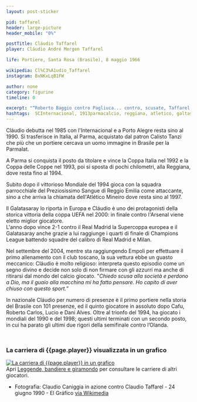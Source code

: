 ```yaml
---
layout: post-sticker

pid: taffarel
header: large-picture
header_mobile: "0%"

postTitle: Cláudio Taffarel
player: Cláudio André Mergen Taffarel

life: Portiere, Santa Rosa (Brasile), 8 maggio 1966

wikipedia: Cl%C3%A1udio_Taffarel
instagram: BxNKxLqB1FW

author: none
category: figurine
timeline: 0

excerpt: "“Roberto Baggio contro Pagliuca... contro, scusate, Taffarel. Ecco Roberto... alto! Il Campionato del mondo è finito.”(Bruno Pizzul)"
hashtags:  SCInternacional, 1913parmacalcio, reggiana, atletico, galtasaray
---
```

Cláudio debutta nel 1985 con l'Internacional e a Porto Alegre resta sino al 1990. Si trasferisce in Italia, al Parma, acquistato dal patron Calisto Tanzi che più che un portiere cercava un uomo immagine in Brasile per la Parmalat.  

A Parma si conquista il posto da titolare e vince la Coppa Italia nel 1992 e la Coppa delle Coppe nel 1993, poi si sposta di pochi chilometri, alla Reggiana, dove resta fino al 1994.  

Subito dopo il vittorioso Mondiale del 1994 gioca con la squadra parrocchiale del Preziosissimo Sangue di Reggio Emilia come attaccante, sino a che arriva la chiamata dell'Atlético Mineiro dove resta sino al 1997.

Il Galatasaray lo riporta in Europa e Cláudio è uno dei protagonisti della storica vittoria della coppa UEFA nel 2000: in finale contro l'Arsenal viene eletto miglior giocatore.  
L'anno dopo vince 2-1 contro il Real Madrid la Supercoppa europea e il Galatasaray anche grazie a lui raggiunge i quarti di finale di Champions League battendo squadre del calibro di Real Madrid e Milan.  

Nel settembre del 2004, mentre sta raggiungendo Empoli per effettuare il primo allenamento con il club toscano, la sua vettura ebbe un guasto meccanico: Cláudio è molto religioso: interpreta questo episodio come un segno divino e decide non solo di non firmare con gli azzurri ma anche di ritirarsi dal mondo del calcio giocato. "_Chiedo scusa alla società e perdono a Dio, ma il guaio alla macchina mi ha fatto pensare. Ho capito di aver chiuso con questo sport._”

In nazionale Cláudio per numero di presenze è il primo portiere nella storia del Brasile con 101 presenze, ed il quinto giocatore in assoluto dopo Cafu, Roberto Carlos, Lucio e Dani Alves. Oltre al trionfo del 1994, ha giocato i mondiali del 1990 e del 1998; questi ultimi terminati con un secondo posto, in cui ha parato gli ultimi due rigori della semifinale contro l’Olanda.

<div style="margin-top: 50px;">
<h3>La carriera di {{page.player}} visualizzata in un grafico</h3>
<a href="/leggende-bandiere-e-giramondo" title="La carriera di {{page.player}} visualizzata in un grafico"><img class="responsive-img w100 border" src="{{site.baseurl}}/assets/pics/careers/{{page.pid}}.png" alt="La carriera di {{page.player}} in un grafico"/></a>
</div>
Apri <a href="/leggende-bandiere-e-giramondo" title="La carriera di {{page.player}} visualizzata in un grafico">Leggende, bandiere e giramondo</a> per consultare le carriere di altri giocatori.


<div class="post-disclaimer">
<ul>
  <li>Fotografia: Claudio Caniggia in azione contro Claudio Taffarel - 24 giugno 1990 - El Gráfico <a href="https://commons.wikimedia.org/wiki/File:Caniggia_dribbling_taffarel.jpg">via Wikimedia</a></li>
</ul>
</div>
